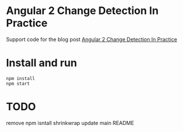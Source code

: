 # Angular 2 Change Detection In Practice

Support code for the blog post [Angular 2 Change Detection In Practice](http://blog.jhades.org/angular-2-change-detection-in-practice/) 

# Install and run

    npm install
    npm start

# TODO 

remove npm isntall shrinkwrap
update main README 
